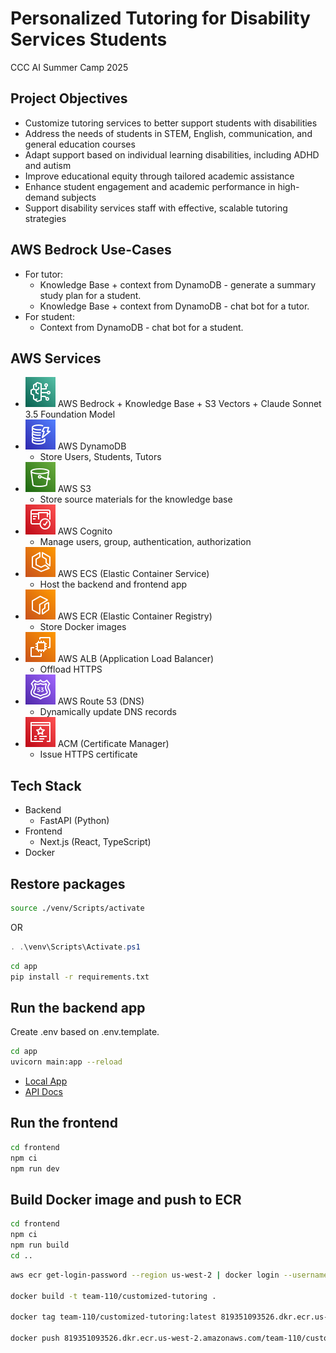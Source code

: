 # Personalized Tutoring for Disability Services Students
CCC AI Summer Camp 2025

## Project Objectives
- Customize tutoring services to better support students with disabilities
- Address the needs of students in STEM, English, communication, and general education courses
- Adapt support based on individual learning disabilities, including ADHD and autism
- Improve educational equity through tailored academic assistance
- Enhance student engagement and academic performance in high-demand subjects
- Support disability services staff with effective, scalable tutoring strategies

## AWS Bedrock Use-Cases
- For tutor:
    - Knowledge Base + context from DynamoDB - generate a summary study plan for a student.
    - Knowledge Base + context from DynamoDB - chat bot for a tutor.
- For student:
    - Context from DynamoDB - chat bot for a student.

## AWS Services

- ![](docs/bedrock.svg) AWS Bedrock + Knowledge Base + S3 Vectors + Claude Sonnet 3.5 Foundation Model
- ![](docs/dynamodb.svg) AWS DynamoDB
    - Store Users, Students, Tutors
- ![](docs/s3.svg) AWS S3
    - Store source materials for the knowledge base
- ![](docs/cognito.svg) AWS Cognito
    - Manage users, group, authentication, authorization
- ![](docs/ecs.svg) AWS ECS (Elastic Container Service)
    - Host the backend and frontend app
- ![](docs/ecr.svg) AWS ECR (Elastic Container Registry)
    - Store Docker images
- ![](docs/ec2.svg) AWS ALB (Application Load Balancer)
    - Offload HTTPS
- ![](docs/route53.svg) AWS Route 53 (DNS)
    - Dynamically update DNS records
- ![](docs/acm.svg) ACM (Certificate Manager)
    - Issue HTTPS certificate

## Tech Stack

- Backend
    - FastAPI (Python)
- Frontend
    - Next.js (React, TypeScript)
- Docker

## Restore packages

```sh
source ./venv/Scripts/activate
```

OR

```powershell
. .\venv\Scripts\Activate.ps1
```

```sh
cd app
pip install -r requirements.txt
```

## Run the backend app

Create .env based on .env.template.

```sh
cd app
uvicorn main:app --reload
```

- [Local App](http://localhost:8000)
- [API Docs](http://localhost:8000/docs)

## Run the frontend

```sh
cd frontend
npm ci
npm run dev
```

## Build Docker image and push to ECR

```sh
cd frontend
npm ci
npm run build
cd ..
```

```sh
aws ecr get-login-password --region us-west-2 | docker login --username AWS --password-stdin 819351093526.dkr.ecr.us-west-2.amazonaws.com

docker build -t team-110/customized-tutoring .

docker tag team-110/customized-tutoring:latest 819351093526.dkr.ecr.us-west-2.amazonaws.com/team-110/customized-tutoring:latest

docker push 819351093526.dkr.ecr.us-west-2.amazonaws.com/team-110/customized-tutoring:latest
```
